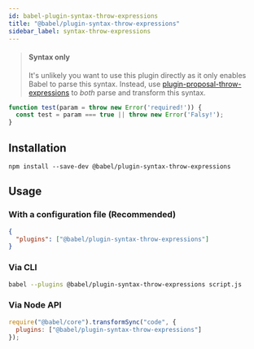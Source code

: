 ```yaml
---
id: babel-plugin-syntax-throw-expressions
title: "@babel/plugin-syntax-throw-expressions"
sidebar_label: syntax-throw-expressions
---
```


> #### Syntax only
>
> It's unlikely you want to use this plugin directly as it only enables Babel to parse this syntax. Instead, use [plugin-proposal-throw-expressions](plugin-proposal-throw-expressions.md) to _both_ parse and transform this syntax.

```js title="JavaScript"
function test(param = throw new Error('required!')) {
  const test = param === true || throw new Error('Falsy!');
}
```


## Installation

```shell npm2yarn
npm install --save-dev @babel/plugin-syntax-throw-expressions
```

## Usage

### With a configuration file (Recommended)

```json title="babel.config.json"
{
  "plugins": ["@babel/plugin-syntax-throw-expressions"]
}
```

### Via CLI

```sh title="Shell"
babel --plugins @babel/plugin-syntax-throw-expressions script.js
```

### Via Node API

```js title="JavaScript"
require("@babel/core").transformSync("code", {
  plugins: ["@babel/plugin-syntax-throw-expressions"]
});
```

